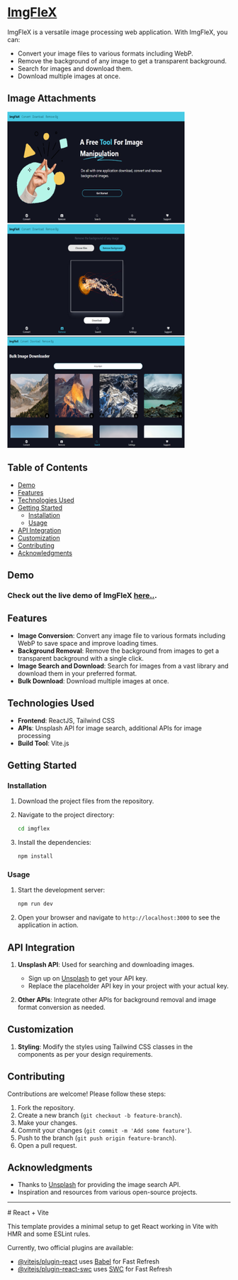 # [ImgFleX](https://664e4f91ab580a2c74859528--reactjsprojects.netlify.app/)

ImgFleX is a versatile image processing web application. With ImgFleX, you can:
- Convert your image files to various formats including WebP.
- Remove the background of any image to get a transparent background.
- Search for images and download them.
- Download multiple images at once.

## Image Attachments
<img src="./public//assest/image-1.PNG" height="250" width="400">
<img src="./public//assest//image-2.PNG" height="250" width="400">
<img src="./public//assest//image-3.PNG" height="250" width="400">

## Table of Contents
- [Demo](#demo)
- [Features](#features)
- [Technologies Used](#technologies-used)
- [Getting Started](#getting-started)
  - [Installation](#installation)
  - [Usage](#usage)
- [API Integration](#api-integration)
- [Customization](#customization)
- [Contributing](#contributing)
- [Acknowledgments](#acknowledgments)

## Demo
### Check out the live demo of ImgFleX [here..](https://664e4f91ab580a2c74859528--reactjsprojects.netlify.app/app).

## Features
- **Image Conversion**: Convert any image file to various formats including WebP to save space and improve loading times.
- **Background Removal**: Remove the background from images to get a transparent background with a single click.
- **Image Search and Download**: Search for images from a vast library and download them in your preferred format.
- **Bulk Download**: Download multiple images at once.

## Technologies Used
- **Frontend**: ReactJS, Tailwind CSS
- **APIs**: Unsplash API for image search, additional APIs for image processing
- **Build Tool**: Vite.js

## Getting Started

### Installation
1. Download the project files from the repository.

2. Navigate to the project directory:
    ```sh
    cd imgflex
    ```

3. Install the dependencies:
    ```sh
    npm install
    ```

### Usage
1. Start the development server:
    ```sh
    npm run dev
    ```

2. Open your browser and navigate to `http://localhost:3000` to see the application in action.

## API Integration
1. **Unsplash API**: Used for searching and downloading images.
   - Sign up on [Unsplash](https://unsplash.com/developers) to get your API key.
   - Replace the placeholder API key in your project with your actual key.

2. **Other APIs**: Integrate other APIs for background removal and image format conversion as needed.

## Customization
1. **Styling**: Modify the styles using Tailwind CSS classes in the components as per your design requirements.

## Contributing
Contributions are welcome! Please follow these steps:
1. Fork the repository.
2. Create a new branch (`git checkout -b feature-branch`).
3. Make your changes.
4. Commit your changes (`git commit -m 'Add some feature'`).
5. Push to the branch (`git push origin feature-branch`).
6. Open a pull request.

## Acknowledgments
- Thanks to [Unsplash](https://unsplash.com) for providing the image search API.
- Inspiration and resources from various open-source projects.


<hr/>
# React + Vite

This template provides a minimal setup to get React working in Vite with HMR and some ESLint rules.

Currently, two official plugins are available:

- [@vitejs/plugin-react](https://github.com/vitejs/vite-plugin-react/blob/main/packages/plugin-react/README.md) uses [Babel](https://babeljs.io/) for Fast Refresh
- [@vitejs/plugin-react-swc](https://github.com/vitejs/vite-plugin-react-swc) uses [SWC](https://swc.rs/) for Fast Refresh
